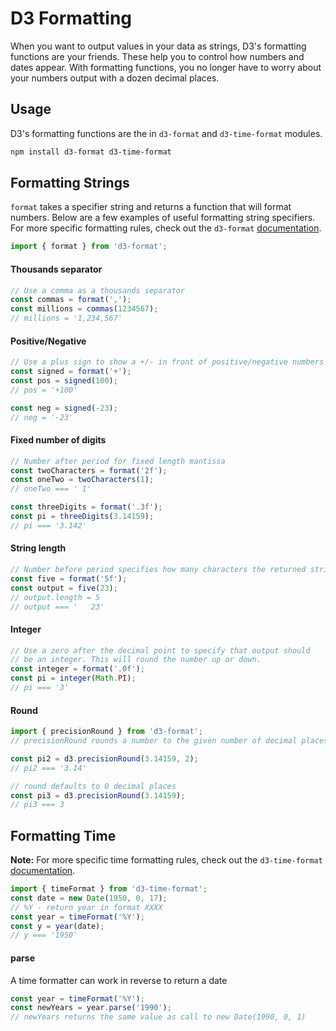 # D3 Formatting

When you want to output values in your data as strings, D3's formatting functions are your friends. These help you to control how numbers and dates appear. With formatting functions, you no longer have to worry about your numbers output with a dozen decimal places.

## Usage

D3's formatting functions are the in `d3-format` and `d3-time-format` modules.

```bash
npm install d3-format d3-time-format
```

## Formatting Strings

`format` takes a specifier string and returns a function that will format numbers. Below are a few examples of useful formatting string specifiers. For more specific formatting rules, check out the `d3-format` <a href="https://github.com/d3/d3-format#locale_format">documentation</a>.

```js
import { format } from 'd3-format';
```

#### Thousands separator

```js
// Use a comma as a thousands separator
const commas = format(',');
const millions = commas(1234567);
// millions = '1,234,567'
```

#### Positive/Negative

```js
// Use a plus sign to show a +/- in front of positive/negative numbers
const signed = format('+');
const pos = signed(100);
// pos = '+100'

const neg = signed(-23);
// neg = '-23'
```

#### Fixed number of digits

```js
// Number after period for fixed length mantissa
const twoCharacters = format('2f');
const oneTwo = twoCharacters(1);
// oneTwo === ' 1'

const threeDigits = format('.3f');
const pi = threeDigits(3.14159);
// pi === '3.142'
```

#### String length

```js
// Number before period specifies how many characters the returned string should be
const five = format('5f');
const output = five(23);
// output.length = 5
// output === '   23'
```

#### Integer

```js
// Use a zero after the decimal point to specify that output should
// be an integer. This will round the number up or down.
const integer = format('.0f');
const pi = integer(Math.PI);
// pi === '3'
```

#### Round

```js
import { precisionRound } from 'd3-format';
// precisionRound rounds a number to the given number of decimal places.

const pi2 = d3.precisionRound(3.14159, 2);
// pi2 === '3.14'

// round defaults to 0 decimal places
const pi3 = d3.precisionRound(3.14159);
// pi3 === 3
```

## Formatting Time

**Note:** For more specific time formatting rules, check out the `d3-time-format` <a href="https://github.com/d3/d3-time-format#locale_format">documentation</a>.

```js
import { timeFormat } from 'd3-time-format';
const date = new Date(1950, 0, 17);
// %Y - return year in format XXXX
const year = timeFormat('%Y');
const y = year(date);
// y === '1950'
```


#### parse

A time formatter can work in reverse to return a date

```js
const year = timeFormat('%Y');
const newYears = year.parse('1990');
// newYears returns the same value as call to new Date(1990, 0, 1)
```
